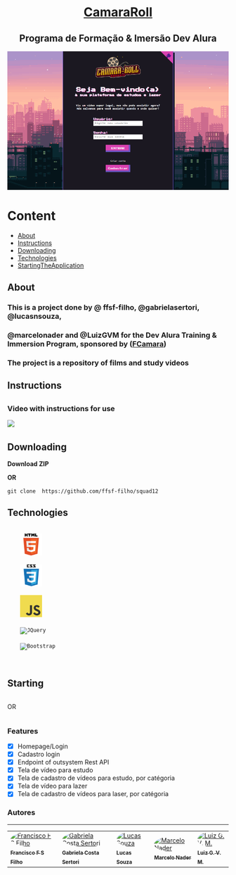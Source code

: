<h1 align="center">
  <a href="https://ffsf-filho.github.io/squad12/">CamaraRoll</a>
</h1>
<h2 align="center">Programa de Formação & Imersão Dev Alura</h2>

<img src=".github/md/home.png" alt="Home">

Content
=================
   * [About](#About)
   * [Instructions](#Instructions)
   * [Downloading](#Downloading)
   * [Technologies](#Technologies)
   * [StartingTheApplication](#Starting)

<div id="About">    

## About
### This is a project done by @ ffsf-filho, @gabrielasertori, @lucasnsouza, 
### @marcelonader and @LuizGVM for the Dev Alura Training & Immersion Program, sponsored by (<strong><a href="https://www.fcamara.com.br/">FCamara</a></strong>)
### The project is a repository of films and study videos

</div>

<div id="Instructions">

## Instructions
##
### Video with instructions for use
  [<img src="https://img.youtube.com/vi/K0rOZ-dQpc8/maxresdefault.jpg" width="50%">](https://youtu.be/K0rOZ-dQpc8)

</div>

<div id="Downloading">

## Downloading
<strong><a href="https://github.com/ffsf-filho/squad12/archive/main.zip"></a>Download ZIP</strong>

<strong>OR</strong>

```
git clone  https://github.com/ffsf-filho/squad12
```

</div>

<div id="Technologies">

## Technologies

  <code>
    <img  height="50" src="https://raw.githubusercontent.com/github/explore/80688e429a7d4ef2fca1e82350fe8e3517d3494d/topics/html/html.png" alt="HTML">
  </code>
  <code>
    <img  height="50" src="https://raw.githubusercontent.com/github/explore/80688e429a7d4ef2fca1e82350fe8e3517d3494d/topics/css/css.png" alt="CSS">
  </code>
  <code>
    <img height="50" src="https://raw.githubusercontent.com/github/explore/80688e429a7d4ef2fca1e82350fe8e3517d3494d/topics/javascript/javascript.png" alt="JavaScript">
  </code>
  <code>
    <img height="50" src="https://icon-library.com/images/jquery-icon-png/jquery-icon-png-18.jpg" alt="JQuery">
  </code>
  <code>
    <img height="50" src="https://img.pngio.com/filebootstrap-logosvg-wikimedia-commons-bootstrap-png-480_480.png" alt="Bootstrap">
    <imge>
  </code>
</div>

<div id="Starting">

## Starting
``` 

```
OR
``` 

```
</div>

### Features

- [x] Homepage/Login
- [x] Cadastro login
- [x] Endpoint of outsystem Rest API
- [x] Tela de vídeo para estudo
- [x] Tela de cadastro de vídeos para estudo, por catégoria
- [x] Tela de vídeo para lazer
- [x] Tela de cadastro de vídeos para laser, por catégoria

### Autores
---
<table>
  <tr>
      <td>
        <a href="https://github.com/ffsf-filho">
          <img style="border-radius: 50%;" src="https://avatars.githubusercontent.com/u/70358338?v=4" width="100px;" alt="Francisco F S Filho">
          <br />
          <sub>
            <b>Francisco F S Filho</b>
          </sub>
        </a>
      </td>
      <td>
        <a href="https://github.com/gabrielasertori">
          <img style="border-radius: 50%;" src="https://avatars.githubusercontent.com/u/64798344?v=4" width="100px;" alt="Gabriela Costa Sertori">
          <br />
          <sub>
            <b>Gabriela Costa Sertori</b>
          </sub>
        </a>
     </td>
     <td>
        <a href="https://github.com/lucasnsouza" target="_blank">
          <img style="border-radius: 50%;" src="https://avatars.githubusercontent.com/u/80481689?v=4" width="100px;" alt="Lucas Souza">
          <br />
          <sub>
            <b>Lucas Souza</b>
          </sub>
        </a>
     </td>
     <td>
        <a href="https://github.com/marcelonader" target="_blank">
          <img style="border-radius: 50%;" src="https://avatars.githubusercontent.com/u/80595683?v=4" width="100px;" alt="Marcelo Nader">
          <br />
          <sub>
            <b>Marcelo Nader</b>
          </sub>
        </a>
     </td>
     <td>
        <a href="https://github.com/LuizGVM" target="_blank">
          <img style="border-radius: 50%;" src="https://avatars.githubusercontent.com/u/83261651?v=4" width="100px;" alt="Luiz G. V. M.">
          <br />
          <sub>
            <b>Luiz G. V. M.</b>
          </sub>
        </a>
     </td>
  </tr>
</table>
